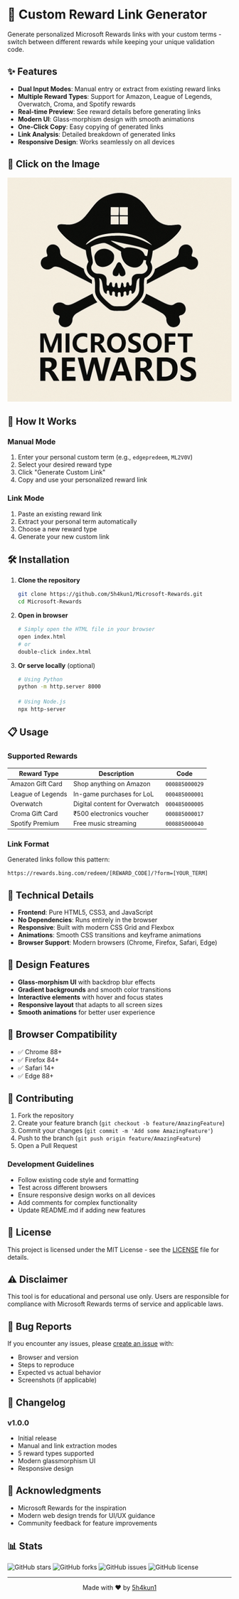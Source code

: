 # 🎁 Custom Reward Link Generator

Generate personalized Microsoft Rewards links with your custom terms - switch between different rewards while keeping your unique validation code.

## ✨ Features

- **Dual Input Modes**: Manual entry or extract from existing reward links
- **Multiple Reward Types**: Support for Amazon, League of Legends, Overwatch, Croma, and Spotify rewards
- **Real-time Preview**: See reward details before generating links
- **Modern UI**: Glass-morphism design with smooth animations
- **One-Click Copy**: Easy copying of generated links
- **Link Analysis**: Detailed breakdown of generated links
- **Responsive Design**: Works seamlessly on all devices

## 🚀 Click on the Image

[![Custom Reward Link Generator](https://github.com/5h4kun1/Microsoft-Rewards/blob/main/logo.png)](https://5h4kun1.github.io/Microsoft-Rewards/index.html)


## 🎯 How It Works

### Manual Mode
1. Enter your personal custom term (e.g., `edgepredeem`, `ML2V0V`)
2. Select your desired reward type
3. Click "Generate Custom Link"
4. Copy and use your personalized reward link

### Link Mode
1. Paste an existing reward link
2. Extract your personal term automatically
3. Choose a new reward type
4. Generate your new custom link

## 🛠️ Installation

1. **Clone the repository**
   ```bash
   git clone https://github.com/5h4kun1/Microsoft-Rewards.git
   cd Microsoft-Rewards
   ```

2. **Open in browser**
   ```bash
   # Simply open the HTML file in your browser
   open index.html
   # or
   double-click index.html
   ```

3. **Or serve locally** (optional)
   ```bash
   # Using Python
   python -m http.server 8000
   
   # Using Node.js
   npx http-server
   ```

## 📋 Usage

### Supported Rewards

| Reward Type | Description | Code |
|-------------|-------------|------|
| Amazon Gift Card | Shop anything on Amazon | `000885000029` |
| League of Legends | In-game purchases for LoL | `000485000001` |
| Overwatch | Digital content for Overwatch | `000485000005` |
| Croma Gift Card | ₹500 electronics voucher | `000885000017` |
| Spotify Premium | Free music streaming | `000885000040` |

### Link Format

Generated links follow this pattern:
```
https://rewards.bing.com/redeem/[REWARD_CODE]/?form=[YOUR_TERM]
```

## 🔧 Technical Details

- **Frontend**: Pure HTML5, CSS3, and JavaScript
- **No Dependencies**: Runs entirely in the browser
- **Responsive**: Built with modern CSS Grid and Flexbox
- **Animations**: Smooth CSS transitions and keyframe animations
- **Browser Support**: Modern browsers (Chrome, Firefox, Safari, Edge)

## 🎨 Design Features

- **Glass-morphism UI** with backdrop blur effects
- **Gradient backgrounds** and smooth color transitions
- **Interactive elements** with hover and focus states
- **Responsive layout** that adapts to all screen sizes
- **Smooth animations** for better user experience

## 📱 Browser Compatibility

- ✅ Chrome 88+
- ✅ Firefox 84+
- ✅ Safari 14+
- ✅ Edge 88+

## 🤝 Contributing

1. Fork the repository
2. Create your feature branch (`git checkout -b feature/AmazingFeature`)
3. Commit your changes (`git commit -m 'Add some AmazingFeature'`)
4. Push to the branch (`git push origin feature/AmazingFeature`)
5. Open a Pull Request

### Development Guidelines

- Follow existing code style and formatting
- Test across different browsers
- Ensure responsive design works on all devices
- Add comments for complex functionality
- Update README.md if adding new features

## 📝 License

This project is licensed under the MIT License - see the [LICENSE](LICENSE) file for details.

## ⚠️ Disclaimer

This tool is for educational and personal use only. Users are responsible for compliance with Microsoft Rewards terms of service and applicable laws.

## 🐛 Bug Reports

If you encounter any issues, please [create an issue](https://github.com/5h4kun1/Microsoft-Rewards/issues) with:
- Browser and version
- Steps to reproduce
- Expected vs actual behavior
- Screenshots (if applicable)

## 🔄 Changelog

### v1.0.0
- Initial release
- Manual and link extraction modes
- 5 reward types supported
- Modern glassmorphism UI
- Responsive design

## 🙏 Acknowledgments

- Microsoft Rewards for the inspiration
- Modern web design trends for UI/UX guidance
- Community feedback for feature improvements

## 📊 Stats

![GitHub stars](https://img.shields.io/github/stars/5h4kun1/Microsoft-Rewards?style=social)
![GitHub forks](https://img.shields.io/github/forks/5h4kun1/Microsoft-Rewards?style=social)
![GitHub issues](https://img.shields.io/github/issues/5h4kun1/Microsoft-Rewards)
![GitHub license](https://img.shields.io/github/license/5h4kun1/Microsoft-Rewards)

---

<p align="center">
  Made with ❤️ by <a href="https://github.com/5h4kun1">5h4kun1</a>
</p>
